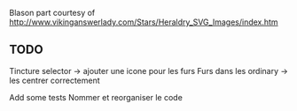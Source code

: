 Blason part courtesy of http://www.vikinganswerlady.com/Stars/Heraldry_SVG_Images/index.htm


TODO
---

Tincture selector -> ajouter une icone pour les furs
Furs dans les ordinary ->  les centrer correctement

Add some tests
Nommer et reorganiser le code

